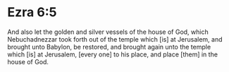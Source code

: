 # Ezra 6:5

And also let the golden and silver vessels of the house of God, which Nebuchadnezzar took forth out of the temple which [is] at Jerusalem, and brought unto Babylon, be restored, and brought again unto the temple which [is] at Jerusalem, [every one] to his place, and place [them] in the house of God.